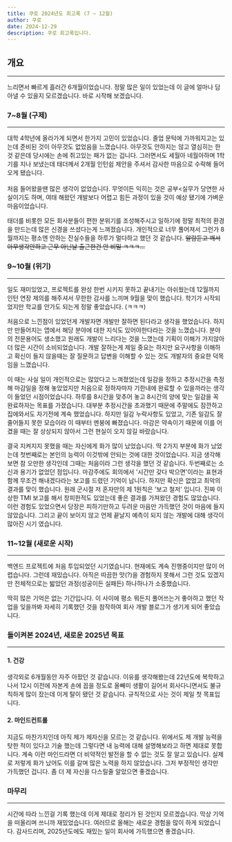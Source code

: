 ```yaml
---
title: 쿠로 2024년도 회고록 (7 ~ 12월)
author: 쿠로
date: 2024-12-29
description: 쿠로 회고록입니다.
---
```


## 개요

---

느리면서 빠르게 흘러간 6개월이었습니다. 정말 많은 일이 있었는데 이 글에 얼마나 담아낼 수 있을지 모르겠습니다. 바로 시작해 보겠습니다.

### 7~8월 (구제)

---

대학 4학년에 올라가게 되면서 한가지 고민이 있었습니다. 졸업 문턱에 가까워지고는 있는데 준비된 것이 아무것도 없었음을 느꼈습니다. 아무것도 안하지는 않고 열심히는 한 것 같은데 당시에는 손에 쥐고있는 패가 없는 겁니다. 그러면서도 세월아 네월아하며 1학기를 지나 보냈는데 태더께서 2개월 인턴쉽 제안을 주셔서 감사한 마음으로 수락해 들어오게 됐습니다.
<br><br>
처음 들어왔을땐 많은 생각이 없었습니다. 무엇이든 익히는 것은 공부<실무가 당연한 사실이기도 하며, 여태 해왔던 개발보다 어렵고 힘든 과정이 있을 것이 예상 됐기에 가벼운 마음이었습니다.

태더를 비롯한 모든 회사분들이 편한 분위기를 조성해주시고 일하기에 정말 최적의 환경을 만드는데 많은 신경을 쓰셨다는게 느껴졌습니다. 개인적으로 너무 풀어져서 그런가 8월까지는 평소엔 안하는 잔실수들을 하루가 멀다하고 했던 것 같습니다. ~~알람듣고 깨서 아무생각안하고 근무 아닌날 출근한건 안 비밀 ㅋㅋㅋ...~~

### 9~10월 (위기)

---

일도 재미있었고, 프로젝트를 완성 한번 시키지 못하고 끝내기는 아쉬웠는데 12월까지 인턴 연장 제의를 해주셔서 무한한 감사를 느끼며 9월을 맞이 했습니다. 학기가 시작되었지만 학교를 안가도 되는게 정말 좋았습니다. (ㅋㅋㅋ)

처음으로 느낀점이 있었던게 개발자면 개발만 잘하면 된다라고 생각을 했었습니다. 하지만 만들어지는 앱에서 해당 분야에 대한 지식도 있어야한다라는 것을 느꼈습니다. 분야의 전문용어도 생소했고 원래도 개발이 느리다는 것을 느꼈는데 기획이 이해가 가지않아 더 많은 시간이 소비되었습니다. 개발 잘하는게 제일 중요는 하지만 요구사항을 이해하고 확신이 들지 않을때는 잘 질문하고 답변을 이해할 수 있는 것도 개발자의 중요한 덕목임을 느꼈습니다.

이 때는 사실 일이 개인적으로는 많았다고 느껴졌었는데 일감을 정하고 추정시간을 측정해 마감일을 정해 놓았었지만 처음으로 정하자마자 기한내에 완료할 수 있을까라는 생각이 들었던 시점이었습니다. 하루를 8시간을 맞추어 놓고 8시간의 양에 맞는 일감을 꼭 완료하자는 목표를 가졌습니다. 대부분 추정시간을 초과했기 때문에 주말에도 잠깐하고 집에와서도 자기전에 계속 했었습니다. 하지만 일감 누락사항도 있었고, 기존 일감도 잘 줄어들지 못한 모습이라 이 때부터 멘붕에 빠졌습니다. 마감은 약속이기 때문에 이를 어겼을 때는 잘 상상되지 않아서 그런 현실이 오지 않길 바랐습니다.

결국 지켜지지 못했을 때는 자신에게 화가 많이 났었습니다. 딱 2가지 부분에 화가 났었는데 첫번째로는 본인의 능력이 이것밖에 안되는 것에 대한 것이었습니다. 지금 생각해보면 참 오만한 생각인데 그때는 처음이라 그런 생각을 했던 것 같습니다. 두번째로는 소신과 용기가 없었던 점입니다. 마감주에도 회의에서 '시간만 갖다 박으면'이라는 표현과 함께 무조건 해내겠다라는 보고를 드렸던 기억이 납니다. 하지만 확신은 없었고 최악의 결과를 맞이 했습니다. 원래 군시절 저 혼자만의 제 1원칙은 '보고 철저' 입니다. 진짜 이상한 TMI 보고를 해서 창피한적도 있었는데 좋은 결과를 가져왔던 경험도 많았습니다. 이런 경험도 있었으면서 당장은 피하기만하고 두려운 마음만 가득했던 것이 마음에 들지 않았습니다. 그리고 끝이 보이지 않고 언제 끝날지 예측이 되지 않는 개발에 대해 생각이 많아진 시기 였습니다.

### 11~12월 (새로운 시작)

---

백엔드 프로젝트에 처음 투입되었던 시기였습니다. 현재에도 계속 진행중이지만 많이 어렵습니다. 그런데 재밌습니다. 아직은 따끔한 맛(?)을 경험하지 못해서 그런 것도 있겠지만 전체적으로는 밟았던 과정(성공이든 실패든) 하나하나가 소중했습니다.

딱히 많은 기억은 없는 기간입니다. 이 사이에 평소 뭐든지 풀어쓰는거 좋아하고 했던 작업을 잊을까봐 자세히 기록했던 것을 참작하여 회사 개발 블로그가 생기게 되어 좋았습니다.

### 돌이켜본 2024년, 새로운 2025년 목표

---

#### 1. 건강

생각외로 6개월동안 자주 아팠던 것 같습니다. 이유를 생각해봤는데 22년도에 복학하고나서 12시 이전에 자본게 손에 꼽을 정도로 올빼미 생활이 길어서 회사다니면서도 불규칙하게 많이 잤는데 이게 탈이 됐던 것 같습니다. 규칙적으로 사는 것이 제일 첫 목표입니다.

#### 2. 마인드컨트롤

지금도 마찬가지인데 아직 제가 제자신을 모르는 것 같습니다. 위에서도 제 개발 능력을 탓한 적이 있다고 기술 했는데 그렇다면 내 능력에 대해 설명해보라고 하면 제대로 못합니다. 계속 이런 마인드라면 더 비약적인 발전을 할 수 없는 것도 잘 알고 있습니다. 실제로 저렇게 화가 났어도 이를 갈며 많은 노력을 하지 않았습니다. 그저 부정적인 생각만 가득했던 겁니다. 좀 더 제 자신을 다스릴줄 알았으면 좋겠습니다.

### 마무리

---

시간에 따라 느낀걸 기록 했는데 이게 제대로 정리가 된 것인지 모르겠습니다. 막상 기억을 떠올리며 쓰니까 재밌었습니다. 여러므로 올해는 새로운 경험을 많이 하게 되었습니다. 감사드리며, 2025년도에도 재밌는 일이 회사에 가득했으면 좋겠습니다.
